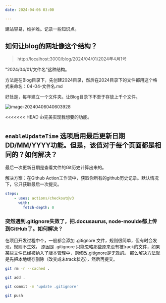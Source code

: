 ```yaml
---
date: 2024-04-06 03:00

---
```


建站容易，维护难。记录一些知识点。

## 如何让blog的网址像这个结构？

> http://localhost:3000/blog/2024/04/01/2024年4月1号

"2024/04/01/文件名"这种结构。

方法是在Blog目录下，先创建2024目录，然后在2024目录下的文件都用这个格式来命名：04-04-文件名.md

好处是，每年建立一个文件夹。让Blog目录下不至于存放上千个文件。

![image-20240406040603928](https://docu-1319658309.cos.ap-guangzhou.myqcloud.com/image-20240406040603928.png)

<<<<<<< HEAD
:+1:完美实现我想要的功能。

## `enableUpdateTime` 选项启用最后更新日期DD/MM/YYYY功能。但是，该值对于每个页面都是相同的？如何解决？

最后一次更新日期是查看文件的Git历史计算出来的。

解决方案：在Github Action工作流中，获取你所有的github历史记录。默认情况下，它只获取最后一次提交。

```yaml
steps:
    - uses: actions/checkout@v3
      with:
        fetch-depth: 0
```

### 突然遇到.gitignore失效了，把.docusaurus, node-moulde都上传到GitHub了。如何解决？

在项目开发过程中个，一般都会添加 .gitignore 文件，规则很简单，但有时会发现，规则不生效。
原因是 .gitignore 只能忽略那些原来没有被track的文件，如果某些文件已经被纳入了版本管理中，则修改.gitignore是无效的。
那么解决方法就是先把本地缓存删除（改变成未track状态），然后再提交。

```bash
git rm -r --cached .

git add .

git commit -m 'update .gitignore'

git push
```
